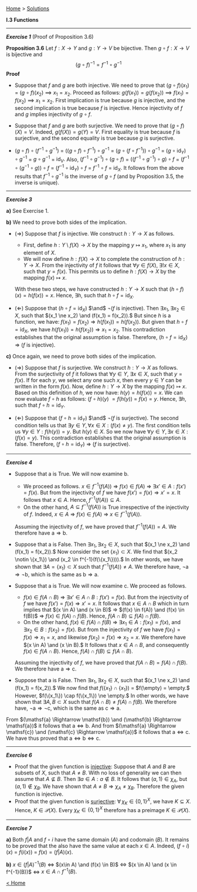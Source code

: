 [Home](/index.html)  >  [Solutions](/ae-analysis/ae-analysis-solutions.html)



**I.3   Functions**



---

***Exercise 1***
(Proof of Proposition 3.6)

**Proposition 3.6**   Let $f : X \to Y$ and $g : Y \to V$ be bijective. Then $g \circ f : X \to V$ is bijective and 
$$
(g \circ f)^{-1} = f^{-1} \circ g^{-1}
$$
**Proof** 

* Suppose that $f$ and $g$ are both injective. We need to prove that $(g \circ f)(x_1)$ $=$ $(g \circ f)(x_2)$ $\implies$ $x_1 = x_2.$ Proceed as follows:
  $g(f(x_1)) = g(f(x_2))$ $\implies$ $f(x_1) = f(x_2)$ $\implies$ $x_1 = x_2.$ 
  First implication is true because $g$ is injective, and the second implication is true because $f$ is injective.
  Hence injectivity of $f$ and $g$ implies injectivity of $g \circ f.$
* Suppose that $f$ and $g$ are both surjective. We need to prove that $(g \circ f) (X) = V.$ Indeed,
  $g(f(X)) = g(Y) = V.$
  First equality is true because $f$ is surjective, and the second equality is true because $g$ is surjective.

* $(g \circ f) \circ (f^{-1} \circ g^{-1})$ $=$ $((g \circ f) \circ f^{-1}) \circ g^{-1}$ $=$ $(g \circ (f \circ f^{-1})) \circ g^{-1}$ $=$ $(g \circ \mathrm{id}_Y) \circ g^{-1}$ $=$ $g \circ g^{-1}$ $=$ $\mathrm{id}_V.$
  Also,
  $(f^{-1} \circ g^{-1}) \circ (g \circ f)$ $=$ $((f^{-1} \circ g^{-1}) \circ g) \circ f$ $=$ $(f^{-1} \circ (g^{-1} \circ g)) \circ f$ $=$ $(f^{-1} \circ \mathrm{id}_Y) \circ f$ $=$ $f^{-1} \circ f$ $=$ $\mathrm{id}_X.$ 
  It follows from the above results that $f^{-1} \circ g^{-1}$ is the inverse of $g \circ f$  (and by Proposition 3.5, the inverse is unique).

<!-- Suppose that $f$ and $g$ are both surjective.
Since $g$ is surjective: $\forall v \in V, \exists y \in Y,$ such that $g(y) = v.$ And, since $f$ is surjective: $\forall y \in Y, \exists x \in X,$ such that $f(x) = y.$ Consequently, $\forall v \in V, \exists x \in X,$ such that $g(f(x)) = v.$
Hence surjectivity of $f$ and $g$ implies surjectivity of $g \circ f.$ -->



---

***Exercise 3***

**a)**    See Exercise 1.

**b)**    We need to prove both sides of the implication.

* $(\Rightarrow)$ Suppose that $f$ is injective. We construct $h : Y \to X$ as follows.

  * First, define $h:Y\setminus f(X) \to X$ by the mapping $y \mapsto x_1,$ where $x_1$ is any element of $X.$
  * We will now define $h : f(X) \to X$ to complete the construction of $h : Y \to X.$ From the injectivity of $f$ it follows that $\forall y \in f(X),\ \exists! x\in X,$ such that $y = f(x).$ This permits us to define  $h:f(X) \to X$ by the mapping $f(x) \mapsto x.$

  With these two steps, we have constructed $h: Y \to X$ such that $(h \circ f) (x) = h(f(x)) = x.$ Hence, $\exists h,$ such that $h\circ f = \mathrm{id}_X.$

* $(\Leftarrow)$ Suppose that $(h \circ f = \mathrm{id}_X)$ $\and$ $\neg (f \text{ is injective}).$ Then $\exists x_1, \exists x_2 \in X,$ such that $(x_1 \ne x_2) \and (f(x_1) = f(x_2)).$  But since $h$ is a function, we have: $f(x_1) = f(x_2) \Rightarrow h(f(x_1)) = h(f(x_2)).$ But given that $h \circ f = \mathrm{id}_X,$ we have $h(f(x_1)) = h(f(x_2)) \Rightarrow x_1 = x_2.$ This contradiction establishes that the original assumption is false. Therefore, $(h \circ f = \mathrm{id}_X)$ $\Rightarrow$ $(f \text{ is injective}).$

**c)**    Once again, we need to prove both sides of the implication.

* $(\Rightarrow)$ Suppose that $f$ is surjective. We construct $h : Y \to X$ as follows. From the surjectivity of $f$ it follows that $\forall y \in Y,\ \exists x\in X,$ such that $y = f(x).$ If for each $y,$ we select any one such $x,$ then every $y \in Y$ can be written in the form $f(x).$ Now, define $h:Y \to X$ by the mapping $f(x) \mapsto x.$ Based on this definition of $h,$ we now have: $h(y) = h(f(x)) = x.$ We can now evaluate $f \circ h$ as follows: $(f \circ h) (y)$ $= f(h(y))$ $=$ $f(x) = y.$ Hence, $\exists h,$ such that $f\circ h = \mathrm{id}_Y.$

* $(\Leftarrow)$ Suppose that $(f \circ h = \mathrm{id}_Y)$ $\and$ $\neg (f \text{ is surjective}).$ The second condition tells us that $\exists y \in Y,\forall x \in X : (f(x) \ne y).$  The first condition tells us $\forall y \in Y : f(h(y)) = y.$ But $h(y) \in X.$ So we now have $\forall y \in Y,\exists x \in X : (f(x) = y).$ This contradiction establishes that the original assumption is false. Therefore, $(f \circ h = \mathrm{id}_Y)$ $\Rightarrow$ $(f \text{ is surjective}).$



---

***Exercise 4***

* Suppose that $\mathsf{a}$ is True. We will now examine $\mathsf{b}.$ 

  * We proceed as follows.  $x \in f^{-1}(f(A))$ $\Rightarrow$ $f(x) \in f(A)$ $\Rightarrow$ $\exists x' \in A : f(x') = f(x).$ But from the injectivity of $f$ we have $f(x') = f(x) \Rightarrow x' = x.$ It follows that $x \in A.$ Hence, $f^{-1}(f(A)) \subseteq A.$ 
  * On the other hand, $A \subseteq f^{-1}(f(A))$ is True irrespective of the injectivity of $f.$ Indeed, $x \in A$ $\Rightarrow$ $f(x) \in f(A)$ $\Rightarrow$ $x \in f^{-1}(f(A)).$ 

  Assuming the injectivity of $f,$ we have proved that $f^{-1}(f(A)) = A.$ We therefore have $\mathsf{a} \Rightarrow \mathsf{b}.$ 

* Suppose that $\mathsf{a}$ is False. Then $\exists x_1, \exists x_2 \in X,$ such that $(x_1 \ne x_2) \and (f(x_1) = f(x_2)).$ Now consider the set $\{x_1\} \subset X.$ We find that $(x_2 \notin \{x_1\}) \and (x_2 \in f^{-1}(f(\{x_1\}))).$ In other words, we have shown that $\exists A = \{x_1\} \subset X$ such that $f^{-1}(f(A)) \ne A.$ We therefore have, $\neg\mathsf{a} \Rightarrow \neg\mathsf{b},$ which is the same as $\mathsf{b} \Rightarrow \mathsf{a}.$ 

* Suppose that $\mathsf{a}$ is True. We will now examine $\mathsf{c}.$ We proceed as follows.

  * $f(x) \in f(A \cap B)$ $\Rightarrow$ $\exists x' \in A \cap B : f(x') = f(x).$ But from the injectivity of $f$ we have $f(x') = f(x) \Rightarrow x' = x.$ It follows that $x \in A \cap B$ which in turn implies that $(x \in A) \and (x \in B)$ $\Rightarrow$ $(f(x) \in f(A)) \and (f(x) \in f(B))$ $\Rightarrow$ $f(x) \in f(A) \cap f(B).$  Hence, $f(A \cap B) \subseteq f(A) \cap f(B).$ 
  * On the other hand, $f(x) \in f(A) \cap f(B)$ $\Rightarrow$ $\exists x_1 \in A : f(x_1) = f(x),$ and $\exists x_2 \in B : f(x_2) = f(x).$ But from the injectivity of $f$ we have $f(x_1) = f(x) \Rightarrow x_1 = x,$ and likewise $f(x_2) = f(x) \Rightarrow x_2 = x.$ We therefore have $(x \in A) \and (x \in B).$ It follows that $x \in A \cap B,$ and consequently $f(x) \in f(A \cap B).$ Hence, $f(A) \cap f(B) \subseteq f(A \cap B).$

  Assuming the injectivity of $f,$ we have proved that $f(A \cap B) = f(A) \cap f(B).$ We therefore have $\mathsf{a} \Rightarrow \mathsf{c}.$  

* Suppose that $\mathsf{a}$ is False. Then $\exists x_1, \exists x_2 \in X,$ such that $(x_1 \ne x_2) \and (f(x_1) = f(x_2)).$ We now find that $f(\{x_1\} \cap \{x_1\})$ $=$ $f(\empty) = \empty.$ However, $f(\{x_1\}) \cap f(\{x_1\}) \ne \empty.$ In other words, we have shown that $\exists A, B \subset X$ such that $f(A \cap B) \ne f(A) \cap f(B).$ We therefore have, $\neg\mathsf{a} \Rightarrow \neg\mathsf{c},$ which is the same as $\mathsf{c} \Rightarrow \mathsf{a}.$ 

From $(\mathsf{a} \Rightarrow \mathsf{b}) \and (\mathsf{b} \Rightarrow \mathsf{a})$ it follows that $\mathsf{a} \Leftrightarrow \mathsf{b}.$ And from $(\mathsf{a} \Rightarrow \mathsf{c}) \and (\mathsf{c} \Rightarrow \mathsf{a})$ it follows that $\mathsf{a} \Leftrightarrow \mathsf{c}.$ We have thus proved that $\mathsf{a} \Leftrightarrow \mathsf{b} \Leftrightarrow \mathsf{c}.$ 



---

***Exercise 6***

* Proof that the given function is <u>injective</u>:
  Suppose that $A$ and $B$ are subsets of $X,$ such that $A \ne B.$ With no loss of generality we can then assume that $A \not\subseteq B.$ Then $\exists a \in A : a \notin B.$ It follows that $(a,1) \in \chi_A,$ but $(a,1) \notin \chi_B.$ We have  shown that $A \ne B \Rightarrow \chi_A \ne \chi_B.$ Therefore the given function is injective.
* Proof that the given function is <u>surjective</u>:
  $\forall \, \chi_K \in \{0,1\}^X,$ we have $K \subseteq X.$ Hence, $K \in \mathcal{P}(X).$ Every $\chi_K \in \{0,1\}^X$ therefore has a preimage $K \in \mathcal{P}(X).$ 





---

***Exercise 7***

**a)**    Both $f|A$ and $f\circ i$ have the same domain ($A$) and codomain ($B$). It remains to be proved that the also have the same value at each $x \in A.$ Indeed, $(f\circ i)(x)$ $=$ $f(i(x))$ $=$ $f(x) = (f|A)(x).$ 

**b)**    $x \in (f|A)^{-1}(B)$ $\Leftrightarrow$ $(x\in A) \and (f(x) \in B)$ $\Leftrightarrow$ $(x \in A) \and (x \in f^{-1}(B))$ $\Leftrightarrow$ $x \in A \cap f^{-1}(B).$ 




[< Home](/index.html)

